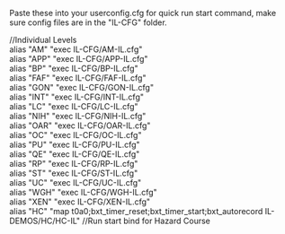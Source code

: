 Paste these into your userconfig.cfg for quick run start command, make sure config files are in the "IL-CFG" folder.    

//Individual Levels    
alias "AM" "exec IL-CFG/AM-IL.cfg"    
alias "APP" "exec IL-CFG/APP-IL.cfg"    
alias "BP" "exec IL-CFG/BP-IL.cfg"    
alias "FAF" "exec IL-CFG/FAF-IL.cfg"    
alias "GON" "exec IL-CFG/GON-IL.cfg"    
alias "INT" "exec IL-CFG/INT-IL.cfg"    
alias "LC" "exec IL-CFG/LC-IL.cfg"    
alias "NIH" "exec IL-CFG/NIH-IL.cfg"    
alias "OAR" "exec IL-CFG/OAR-IL.cfg"    
alias "OC" "exec IL-CFG/OC-IL.cfg"    
alias "PU" "exec IL-CFG/PU-IL.cfg"    
alias "QE" "exec IL-CFG/QE-IL.cfg"    
alias "RP" "exec IL-CFG/RP-IL.cfg"    
alias "ST" "exec IL-CFG/ST-IL.cfg"    
alias "UC" "exec IL-CFG/UC-IL.cfg"    
alias "WGH" "exec IL-CFG/WGH-IL.cfg"    
alias "XEN" "exec IL-CFG/XEN-IL.cfg"    
alias "HC" "map t0a0;bxt_timer_reset;bxt_timer_start;bxt_autorecord IL-DEMOS/HC/HC-IL" //Run start bind for Hazard Course    
